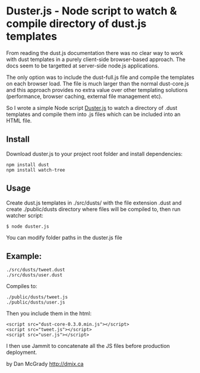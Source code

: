Duster.js - Node script to watch & compile directory of dust.js templates
==============

From reading the dust.js documentation there was no clear way to work with dust templates in a purely client-side browser-based approach. The docs seem to be targetted at server-side node.js applications.

The only option was to include the dust-full.js file and compile the templates on each browser load. The file is much larger than the normal dust-core.js and this approach provides no extra value over other templating solutions (performance, browser caching, external file management etc).

So I wrote a simple Node script <a href="#">Duster.js</a> to watch a directory of .dust templates and compile them into .js files which can be included into an HTML file.

## Install
Download duster.js to your project root folder and install dependencies:

    npm install dust
    npm install watch-tree

## Usage
Create dust.js templates in ./src/dusts/ with the file extension .dust and create ./public/dusts directory where files will be compiled to, then run watcher script:

    $ node duster.js

You can modify folder paths in the duster.js file

## Example:
    ./src/dusts/tweet.dust
    ./src/dusts/user.dust

Compiles to:

    ./public/dusts/tweet.js
    ./public/dusts/user.js

Then you include them in the html:

    <script src="dust-core-0.3.0.min.js"></script>
    <script src="tweet.js"></script>
    <script src="user.js"></script>

I then use Jammit to concatenate all the JS files before production deployment.

by Dan McGrady http://dmix.ca